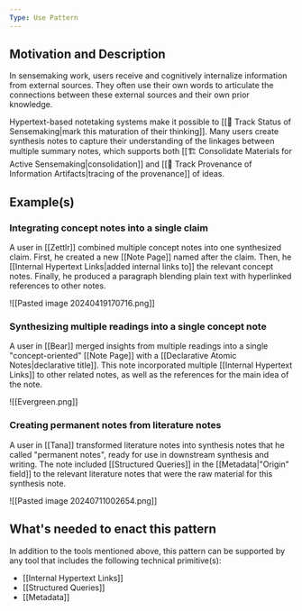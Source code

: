 ```yaml
---
Type: Use Pattern
---
```

## Motivation and Description

In sensemaking work, users receive and cognitively internalize information from external sources.  They often use their own words to articulate the connections between these external sources and their own prior knowledge.

Hypertext-based notetaking systems make it possible to [[🎢 Track Status of Sensemaking|mark this maturation of their thinking]]. Many users create synthesis notes to capture their understanding of the linkages between multiple summary notes, which supports both [[🏗️ Consolidate Materials for Active Sensemaking|consolidation]] and [[🌱 Track Provenance of Information Artifacts|tracing of the provenance]] of ideas.

## Example(s)

### Integrating concept notes into a single claim

A user in [[Zettlr]] combined multiple concept notes into one synthesized claim. First, he created a new [[Note Page]] named after the claim. Then, he [[Internal Hypertext Links|added internal links to]] the relevant concept notes. Finally, he produced a paragraph blending plain text with hyperlinked references to other notes.

![[Pasted image 20240419170716.png]]

### Synthesizing multiple readings into a single concept note

A user in [[Bear]] merged insights from multiple readings into a single "concept-oriented" [[Note Page]] with a [[Declarative Atomic Notes|declarative title]]. This note incorporated multiple [[Internal Hypertext Links]] to other related notes, as well as the references for the main idea of the note.
    
![[Evergreen.png]]

### Creating permanent notes from literature notes

A user in [[Tana]] transformed literature notes into synthesis notes that he called "permanent notes", ready for use in downstream synthesis and writing. The note included [[Structured Queries]] in the [[Metadata|"Origin" field]] to the relevant literature notes that were the raw material for this synthesis note.
    
![[Pasted image 20240711002654.png]]

## What's needed to enact this pattern

In addition to the tools mentioned above, this pattern can be supported by any tool that includes the following technical primitive(s):
- [[Internal Hypertext Links]]
- [[Structured Queries]]
- [[Metadata]]
